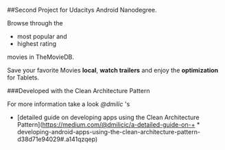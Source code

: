 ##Second Project for Udacitys Android Nanodegree.

Browse through the
* most popular and 
* highest rating 

movies in TheMovieDB.

Save your favorite Movies **local**, **watch trailers** and
enjoy the **optimization** for Tablets.

###Developed with the Clean Architecture Pattern

For more information take a look _@dmilic_ 's

* [detailed guide on developing apps using the Clean Architecture Pattern](https://medium.com/@dmilicic/a-detailed-guide-on-+ * developing-android-apps-using-the-clean-architecture-pattern-d38d71e94029#.a141qzqep)
